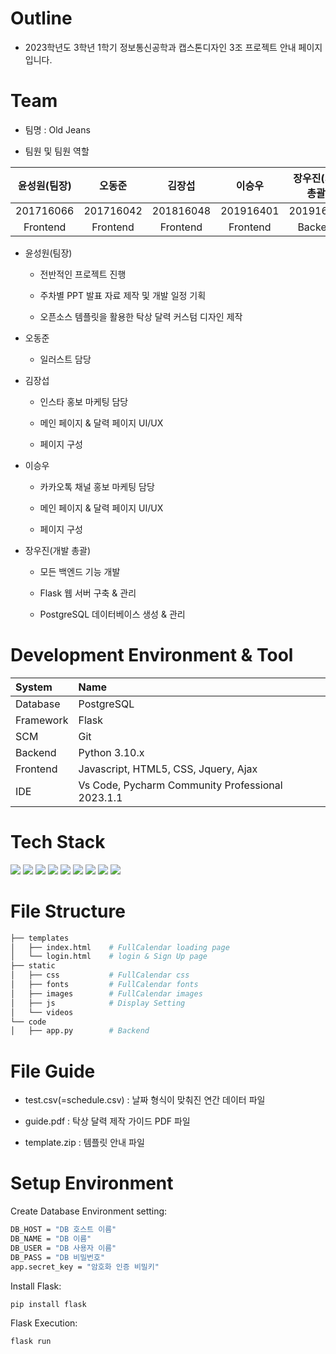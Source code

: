 # Outline
* 2023학년도 3학년 1학기 정보통신공학과 캡스톤디자인 3조 프로젝트 안내 페이지입니다.

# Team
* 팀명 : Old Jeans
 
* 팀원 및 팀원 역할

|윤성원(팀장)|오동준|김장섭|이승우|장우진(개발 총괄)|
|:---------------------:|:---------------------:|:---------------------:|:---------------------:|:---------------------:|
|201716066|201716042|201816048|201916401|201916071|
|Frontend|Frontend|Frontend|Frontend|Backend|

* 윤성원(팀장)

  * 전반적인 프로젝트 진행 
  
  * 주차별 PPT 발표 자료 제작 및 개발 일정 기획
  
  * 오픈소스 템플릿을 활용한 탁상 달력 커스텀 디자인 제작

* 오동준
 
  * 일러스트 담당

* 김장섭

  * 인스타 홍보 마케팅 담당
  
  * 메인 페이지 & 달력 페이지 UI/UX

  * 페이지 구성

* 이승우 

  * 카카오톡 채널 홍보 마케팅 담당
  
  * 메인 페이지 & 달력 페이지 UI/UX

  * 페이지 구성

* 장우진(개발 총괄)

  * 모든 백엔드 기능 개발
  
  * Flask 웹 서버 구축 & 관리
  
  * PostgreSQL 데이터베이스 생성 & 관리

# Development Environment & Tool

|System|Name|
|:---|:---|
|Database|PostgreSQL|
|Framework|Flask|
|SCM|Git|
|Backend|Python 3.10.x|
|Frontend|Javascript, HTML5, CSS, Jquery, Ajax|
|IDE|Vs Code, Pycharm Community Professional 2023.1.1|

# Tech Stack

<div class="container">
 <img src="https://img.shields.io/badge/html5-E34F26?style=for-the-badge&logo=html5&logoColor=white"> 
 <img src="https://img.shields.io/badge/css-1572B6?style=for-the-badge&logo=css3&logoColor=white"> 
 <img src="https://img.shields.io/badge/javascript-F7DF1E?style=for-the-badge&logo=javascript&logoColor=black">
 <img src="https://img.shields.io/badge/jquery-FFCA28?style=for-the-badge&logo=jquery&logoColor=white">
 <img src="https://img.shields.io/badge/bootstrap-7952B3?style=for-the-badge&logo=bootstrap&logoColor=white">
 <img src="https://img.shields.io/badge/Python-3776AB?style=for-the-badge&logo=python&logoColor=white"> 
 <img src="https://img.shields.io/badge/PostgreSQL-003545?style=for-the-badge&logo=PostgreSQL&logoColor=white"> 
 <img src="https://img.shields.io/badge/flask-000000?style=for-the-badge&logo=flask&logoColor=white">
 <img src="https://img.shields.io/badge/github-181717?style=for-the-badge&logo=github&logoColor=white">
</div>

# File Structure

```bash
├── templates
│   ├── index.html    # FullCalendar loading page
│   └── login.html    # login & Sign Up page
├── static
│   ├── css           # FullCalendar css
│   ├── fonts         # FullCalendar fonts
│   ├── images        # FullCalendar images
│   ├── js            # Display Setting
│   └── videos        
└── code
│   ├── app.py        # Backend
``` 

# File Guide

   * test.csv(=schedule.csv) : 날짜 형식이 맞춰진 연간 데이터 파일
   
   * guide.pdf : 탁상 달력 제작 가이드 PDF 파일
   
   * template.zip : 템플릿 안내 파일

# Setup Environment

Create Database Environment setting:
```bash
DB_HOST = "DB 호스트 이름"
DB_NAME = "DB 이름"
DB_USER = "DB 사용자 이름"
DB_PASS = "DB 비밀번호"
app.secret_key = "암호화 인증 비밀키"
```

Install Flask:
```bash
pip install flask
```
Flask Execution:
```bash
flask run
```

